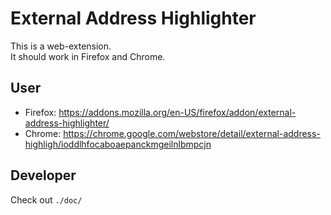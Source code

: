 # External Address Highlighter

This is a web-extension.  
It should work in Firefox and Chrome.

## User

* Firefox: https://addons.mozilla.org/en-US/firefox/addon/external-address-highlighter/
* Chrome: https://chrome.google.com/webstore/detail/external-address-highligh/ioddlhfocaboaepanckmgeilnlbmpcjn


## Developer

Check out `./doc/`
